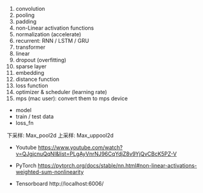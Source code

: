 1. convolution
2. pooling
3. padding
4. non-Linear activation functions
5. normalization (accelerate)
6. recurrent: RNN / LSTM / GRU
7. transformer
8. linear
9. dropout (overfitting)
10. sparse layer
11. embedding
12. distance function
13. loss function
14. optimizer & scheduler (learning rate)
15. mps (mac user): convert them to mps device

- model
- train / test data
- loss_fn

<!-- sequential -->

下采样: Max_pool2d
上采样: Max_uppool2d

<!-- reference -->

- Youtube
  https://www.youtube.com/watch?v=QJgjcnuQqNI&list=PLgAyVnrNJ96CqYdjZ8v9YjQvCBcK5PZ-V

- PyTorch
  https://pytorch.org/docs/stable/nn.html#non-linear-activations-weighted-sum-nonlinearity

- Tensorboard
  http://localhost:6006/
